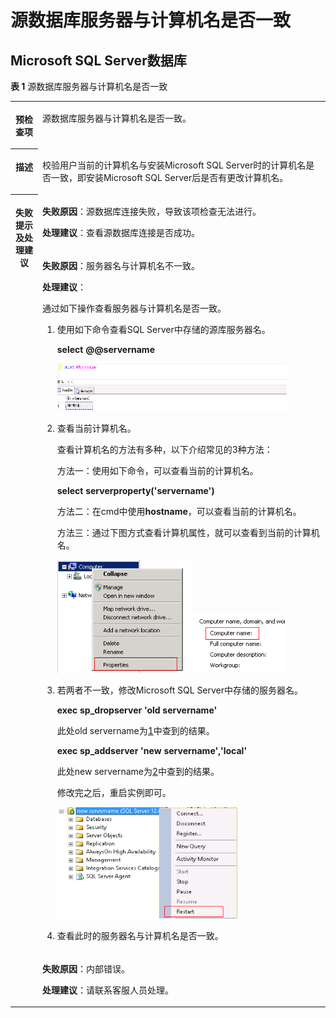 # 源数据库服务器与计算机名是否一致<a name="drs_11_0026"></a>

## Microsoft SQL Server数据库<a name="section039874592720"></a>

**表 1**  源数据库服务器与计算机名是否一致

<a name="table3287441519624"></a>
<table><tbody><tr id="row2599816919624"><th class="firstcol" valign="top" width="8.72%" id="mcps1.2.3.1.1"><p id="p28669136191931"><a name="p28669136191931"></a><a name="p28669136191931"></a><strong id="b56695634191931"><a name="b56695634191931"></a><a name="b56695634191931"></a>预检查项</strong></p>
</th>
<td class="cellrowborder" valign="top" width="91.28%" headers="mcps1.2.3.1.1 "><p id="p2417015419758"><a name="p2417015419758"></a><a name="p2417015419758"></a>源数据库服务器与计算机名是否一致。</p>
</td>
</tr>
<tr id="row5314419219624"><th class="firstcol" valign="top" width="8.72%" id="mcps1.2.3.2.1"><p id="p59166431191931"><a name="p59166431191931"></a><a name="p59166431191931"></a><strong id="b62735832191931"><a name="b62735832191931"></a><a name="b62735832191931"></a>描述</strong></p>
</th>
<td class="cellrowborder" valign="top" width="91.28%" headers="mcps1.2.3.2.1 "><p id="p5029322519810"><a name="p5029322519810"></a><a name="p5029322519810"></a>校验用户当前的计算机名与安装Microsoft SQL Server时的计算机名是否一致，即安装Microsoft SQL Server后是否有更改计算机名。</p>
</td>
</tr>
<tr id="row3381416819624"><th class="firstcol" rowspan="3" valign="top" width="8.72%" id="mcps1.2.3.3.1"><p id="p33285247191931"><a name="p33285247191931"></a><a name="p33285247191931"></a><strong id="b31131775191931"><a name="b31131775191931"></a><a name="b31131775191931"></a>失败提示及处理建议</strong></p>
</th>
<td class="cellrowborder" valign="top" width="91.28%" headers="mcps1.2.3.3.1 "><p id="p6728124311544"><a name="p6728124311544"></a><a name="p6728124311544"></a><strong id="b98181275913"><a name="b98181275913"></a><a name="b98181275913"></a>失败原因</strong>：源数据库连接失败，导致该项检查无法进行。</p>
<p id="p17441457175719"><a name="p17441457175719"></a><a name="p17441457175719"></a><strong id="b117671048113514"><a name="b117671048113514"></a><a name="b117671048113514"></a>处理建议</strong>：查看源数据库连接是否成功。</p>
</td>
</tr>
<tr id="row5840174313563"><td class="cellrowborder" valign="top" headers="mcps1.2.3.3.1 "><p id="p1384094315567"><a name="p1384094315567"></a><a name="p1384094315567"></a><strong id="b173881010594"><a name="b173881010594"></a><a name="b173881010594"></a>失败原因</strong>：服务器名与计算机名不一致。</p>
<p id="p142152272394"><a name="p142152272394"></a><a name="p142152272394"></a><strong id="b10954955143519"><a name="b10954955143519"></a><a name="b10954955143519"></a>处理建议</strong>：</p>
<p id="p739925215418"><a name="p739925215418"></a><a name="p739925215418"></a>通过如下操作查看服务器与计算机名是否一致。</p>
<a name="ol20343153725511"></a><a name="ol20343153725511"></a><ol id="ol20343153725511"><li id="li153591137135517"><a name="li153591137135517"></a><a name="li153591137135517"></a>使用如下命令查看SQL Server中存储的源库服务器名。<p id="p935933716557"><a name="p935933716557"></a><a name="p935933716557"></a><strong id="b193591537155514"><a name="b193591537155514"></a><a name="b193591537155514"></a>select @@servername</strong></p>
<p id="p2359183775515"><a name="p2359183775515"></a><a name="p2359183775515"></a><a name="image235973795518"></a><a name="image235973795518"></a><span><img id="image235973795518" src="figures/查看服务器名.png" height="75.8285006904602" width="367.55707580566377"></span></p>
</li><li id="li1735913719551"><a name="li1735913719551"></a><a name="li1735913719551"></a>查看当前计算机名。<p id="p1335913714559"><a name="p1335913714559"></a><a name="p1335913714559"></a>查看计算机名的方法有多种，以下介绍常见的3种方法：</p>
<p id="p143596371552"><a name="p143596371552"></a><a name="p143596371552"></a>方法一：使用如下命令，可以查看当前的计算机名。</p>
<p id="p83593374559"><a name="p83593374559"></a><a name="p83593374559"></a><strong id="b535933715554"><a name="b535933715554"></a><a name="b535933715554"></a>select serverproperty('servername')</strong></p>
<p id="p135919370551"><a name="p135919370551"></a><a name="p135919370551"></a>方法二：在cmd中使用<strong id="b1359173755510"><a name="b1359173755510"></a><a name="b1359173755510"></a>hostname</strong>，可以查看当前的计算机名。</p>
<p id="p1835915378554"><a name="p1835915378554"></a><a name="p1835915378554"></a>方法三：通过下图方式查看计算机属性，就可以查看到当前的计算机名。</p>
<p id="p1035973716552"><a name="p1035973716552"></a><a name="p1035973716552"></a><a name="image1359837135511"></a><a name="image1359837135511"></a><span><img id="image1359837135511" src="figures/查看计算机属性.png" width="213.465" height="181.54500000000002"></span><a name="image9359113755512"></a><a name="image9359113755512"></a><span><img id="image9359113755512" src="figures/计算机名.png" width="150.64714221954327" height="93.7810121154785"></span></p>
</li><li>若两者不一致，修改Microsoft SQL Server中存储的服务器名。<p id="p19359337155515"><a name="p19359337155515"></a><a name="p19359337155515"></a><strong id="b2035903755516"><a name="b2035903755516"></a><a name="b2035903755516"></a>exec sp_dropserver 'old servername'</strong></p>
<p id="p635913371554"><a name="p635913371554"></a><a name="p635913371554"></a>此处old servername为<a href="#drs_11_0026__li153591137135517">1</a>中查到的结果。</p>
<p id="p14359637175513"><a name="p14359637175513"></a><a name="p14359637175513"></a><strong id="b5359193715511"><a name="b5359193715511"></a><a name="b5359193715511"></a>exec sp_addserver 'new servername','local'</strong></p>
<p id="p835983715516"><a name="p835983715516"></a><a name="p835983715516"></a>此处new servername为<a href="#drs_11_0026__li1735913719551">2</a>中查到的结果。</p>
<p id="p203592373556"><a name="p203592373556"></a><a name="p203592373556"></a>修改完之后，重启实例即可。</p>
<p id="p12359637105518"><a name="p12359637105518"></a><a name="p12359637105518"></a><a name="image435993718556"></a><a name="image435993718556"></a><span><img id="image435993718556" src="figures/重启实例.png" width="288.27750000000003" height="177.555"></span></p>
</li><li>查看此时的服务器名与计算机名是否一致。</li></ol>
</td>
</tr>
<tr id="row279789819624"><td class="cellrowborder" valign="top" headers="mcps1.2.3.3.1 "><p id="p134031431105814"><a name="p134031431105814"></a><a name="p134031431105814"></a><strong id="b16301152075914"><a name="b16301152075914"></a><a name="b16301152075914"></a>失败原因</strong>：内部错误。</p>
<p id="p1195013225820"><a name="p1195013225820"></a><a name="p1195013225820"></a><strong id="b11439180173619"><a name="b11439180173619"></a><a name="b11439180173619"></a>处理建议</strong>：请联系客服人员处理。</p>
</td>
</tr>
</tbody>
</table>

